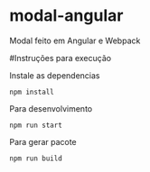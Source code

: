 # modal-angular

Modal feito em Angular e Webpack

#Instruções para execução

Instale as dependencias
```
npm install
```

Para desenvolvimento
```
npm run start
```

Para gerar pacote
```
npm run build
```

